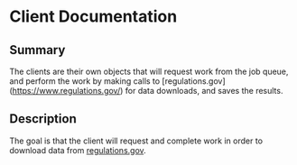 # Client Documentation


## Summary
The clients are their own objects that will request work from the job queue, and perform the work by making calls to [regulations.gov]
(https://www.regulations.gov/) for data downloads, and saves the results. 

## Description 
The goal is 
that the client will request and complete work in order to download data from 
[regulations.gov](https://www.regulations.gov/).

